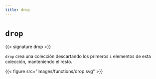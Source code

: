 ```yaml
---
title: drop
---
```


# `drop`

{{< signature drop >}}

`drop` crea una colección descartando los primeros `i` elementos de esta colección, manteniendo el resto.

{{< figure src="images/functions/drop.svg" >}}
